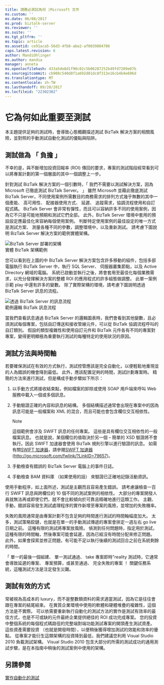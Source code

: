 ```yaml
---
title: 請務必測試為何 |Microsoft 文件
ms.custom: ''
ms.date: 06/08/2017
ms.prod: biztalk-server
ms.reviewer: ''
ms.suite: ''
ms.tgt_pltfrm: ''
ms.topic: article
ms.assetid: ce91aca5-56d3-4fb8-abe2-af0039804706
caps.latest.revision: 6
author: MandiOhlinger
ms.author: mandia
manager: anneta
ms.openlocfilehash: 433a5de8d1f90c02c5b06287252b49fd7209e07b
ms.sourcegitcommit: cb908c540d8f1a692d01dc8f313e16cb4b4e696d
ms.translationtype: MT
ms.contentlocale: zh-TW
ms.lasthandoff: 09/20/2017
ms.locfileid: "22302302"
---
```

# <a name="why-it-is-important-to-test"></a>它為何如此重要至測試
本主題提供足夠的測試時，會導致心態概觀描述測試 BizTalk 解決方案的相關風險，並對照的手動測試自動化測試的優點與陷阱。  
  
## <a name="testing-as-overhead"></a>測試做為 「 負擔 」  
 不幸的是，與不斷增加投資回報率 (ROI) 傳回的要求，專案的測試階段經常看到可以將專案計劃的第一個層面的其中一個調整上一步。  
  
 針對測試 BizTalk 解決方案的一個引數時，「 我們不需要以測試解決方案，因為 Microsoft 已徹底測試 BizTalk Server。 」 雖然 Microsoft 並藉此徹底測試 BizTalk Server，不同使用案例所需數目的商務需求的排列方式幾乎無數的其中一個產能、 高可用性、 配接器使用方式、 延遲、 追蹤需求，協調流程使用和自訂程式碼。 BizTalk Server 會非常有彈性，而且可以容納許多不同的使用案例，因為它不只是可能地預期和測試它們全部。 此外，BizTalk Server 環境中套用的預設設定應最佳化來容納每個使用案例。 判斷特定使用案例的最佳設定的唯一方式是測試方案、 測量各種不同的參數，調整環境中，以及重新測試。 請考慮下圖說明 BizTalk Server 解決方案的範例實體架構。  
  
 ![BizTalk Server 部署的架構](../technical-guides/media/5359cf00-e285-4168-a988-8d3b677eb6ba.gif "5359cf00-e285-4168-a988-8d3b677eb6ba")  
實體 BizTalk 架構範例  
  
 您可以看到在上圖的中 BizTalk Server 解決方案包含許多移動的組件，包括多部電腦執行 BizTalk Server 中，執行 SQL Server、 伺服器叢集節點，以及 Active Directory 網域的電腦。 系統已啟動並執行之後，將會套用至最佳化每個業務需求，以充分發揮解決方案的整體 ROI 的應用程式的許多組態做調整。 此單一案例示範 play 中還有許多的變數。 除了實際架構的環境，請考慮下圖說明透過 BizTalk Server 訊息的流程。  
  
 ![透過 BizTalk Server 的訊息流程](../technical-guides/media/dea79a42-5f60-49a1-abdb-870988784ffe.gif "dea79a42-5f60-49a1-abdb-870988784ffe")  
範例邏輯 BizTalk 訊息流程  
  
 當我們查看訊息通過 BizTalk Server 的邏輯圖表時，我們會看到其他變數，且必須測試每個專案，包括自訂傳送和接收管線元件，可以從 BizTalk 協調流程呼叫的自訂類別。 假設的類型複雜性和使用自訂元件和 BizTalk 元件各有不同的專案對專案，變得更明顯極為重要執行測試的每種特定的使用狀況的原因。  
  
## <a name="testing-methodology-and-timelines"></a>測試方法與時間軸  
 若要確保測試在有效的方式執行，測試控管應該是完全自動化，以便輕鬆地重現並的人為錯誤的機會降到最低。 此外，應該配置足夠的時間，測試計劃專案時。 精簡的方法來進行測試，但是構成手動步驟如下所示：  
  
1.  以手動方式將接收結束點，例如檔案的卸除或使用 SOAP 用戶端來呼叫 Web 服務中載入一個或多個訊息。  
  
2.  手動驗證正確的內容和訊息的結構。 多個結構描述通常會出現在專案中的因為訊息可能是一般檔案和 XML 的混合，而且可能也會包含欄位交互相依性。  
  
    > [!NOTE]  
    >  這個範例會涉及 SWIFT 訊息的任何專案。 這些是具有欄位交互相依性的一般檔案訊息。 也就是說，某個欄位的值取決於另一個 – 簡單的 XSD 驗證將不會執行。因此 SWIFT 加速器會使用 BizTalk 規則引擎以進行驗證的訊息。 如需有關[SWIFT 加速器](http://go.microsoft.com/fwlink/?LinkID=79657)，請參閱[SWIFT 加速器](http://go.microsoft.com/fwlink/?LinkID=79657)(http://go.microsoft.com/fwlink/?LinkID=79657)。  
  
3.  手動檢查有錯誤的 BizTalk Server 電腦上的事件日誌。  
  
4.  手動檢查 BAM 資料庫 （如果使用的話） 來驗證已正確地記錄活動資訊。  
  
 使用手動程序，如上面所述，測試是主觀而且容易產生錯誤。 請考慮讓檢查一百行 SWIFT 訊息與跨欄位的 10 個不同的測試案例的相依性。 大部分的專案開發人員就無法再或即使它們，就不會比較傾向於可靠且精確地進行這類工作。 主觀、 手動，錯誤容易發生測試處理程序的實作新增至專案的風險，並增加的失敗機率。  
  
 失敗的風險通常是由專案計劃不包含足夠的時間進行測試的時間軸幅度加大。 太多，測試策略鉸鏈，也就是在單一的手動測試傳遞的專案會排定一週左右 go live 日期之前。 這種有限的測試將專案放風險。 偵測到任何問題時，指定用於測試，這種有限的時間軸，然後專案可能會延遲，因為已經沒有時間分配來修正問題。 此外，如果會探索並修正問題，有可能不足以執行後續的測試回合之前在系統剩餘的時間。  
  
 「 單一的最後一個組建、 單一測試通過、 take 專案即時"reality 測試時，它通常會導致延遲的專案、 專案預算，或甚至通過、 完全失敗的專案 ！ 關鍵任務系統，這種測試方法是注定發生災難。  
  
## <a name="testing-effectively-and-efficiently"></a>測試有效的方式  
 常被視為高成本的 luxury，而不是整數類資料的需求適當測試，因為它是往往會跟在專案的結尾結束。 在異質企業環境中使用的軟體和硬體堆疊的複雜性，這個方法是不實際。 可以依需要重新執行自動化的測試方法的實作是測試有效率的最佳方式，也是不可或缺的元件最終企業提供絕佳的 ROI 成功完成專案。 您的投資中整個系統的每個程式碼路徑的完整端對端功能測試專案的開頭產生測試資產。 這些資產需要投資 （也就是開發時間），以便稍後獲得增加測試的效能和效率的優點。 從專案才能衍生這類架構的投資降到最低，我們建議您利用 Visual Studio 2010 負載測試架構。 Visual Studio 2010 包含大部分的所需的測試成功的通用測試步驟，是在本指南中稍後的測試案例中使用的架構。  
  
## <a name="see-also"></a>另請參閱  
 [實作自動化的測試](../technical-guides/implementing-automated-testing.md)